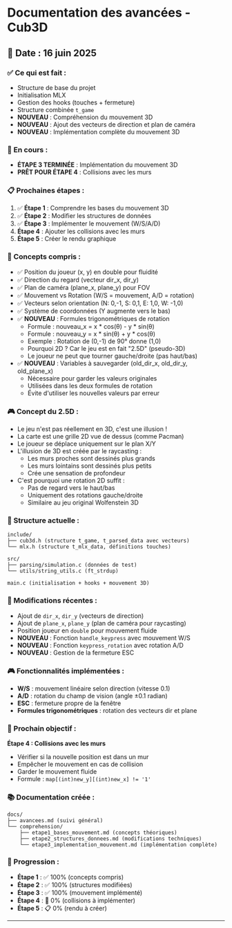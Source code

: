 # Documentation des avancées - Cub3D

## 📅 Date : 16 juin 2025

### ✅ Ce qui est fait :
- Structure de base du projet
- Initialisation MLX
- Gestion des hooks (touches + fermeture)
- Structure combinée `t_game`
- **NOUVEAU** : Compréhension du mouvement 3D
- **NOUVEAU** : Ajout des vecteurs de direction et plan de caméra
- **NOUVEAU** : Implémentation complète du mouvement 3D

### 🎯 En cours :
- **ÉTAPE 3 TERMINÉE** : Implémentation du mouvement 3D
- **PRÊT POUR ÉTAPE 4** : Collisions avec les murs

### 📋 Prochaines étapes :
1. ✅ **Étape 1** : Comprendre les bases du mouvement 3D
2. ✅ **Étape 2** : Modifier les structures de données
3. ✅ **Étape 3** : Implémenter le mouvement (W/S/A/D)
4. **Étape 4** : Ajouter les collisions avec les murs
5. **Étape 5** : Créer le rendu graphique

### 🧠 Concepts compris :
- ✅ Position du joueur (x, y) en double pour fluidité
- ✅ Direction du regard (vecteur dir_x, dir_y)
- ✅ Plan de caméra (plane_x, plane_y) pour FOV
- ✅ Mouvement vs Rotation (W/S = mouvement, A/D = rotation)
- ✅ Vecteurs selon orientation (N: 0,-1, S: 0,1, E: 1,0, W: -1,0)
- ✅ Système de coordonnées (Y augmente vers le bas)
- ✅ **NOUVEAU** : Formules trigonométriques de rotation
  - Formule : nouveau_x = x * cos(θ) - y * sin(θ)
  - Formule : nouveau_y = x * sin(θ) + y * cos(θ)
  - Exemple : Rotation de (0,-1) de 90° donne (1,0)
  - Pourquoi 2D ? Car le jeu est en fait "2.5D" (pseudo-3D)
  - Le joueur ne peut que tourner gauche/droite (pas haut/bas)
- ✅ **NOUVEAU** : Variables à sauvegarder (old_dir_x, old_dir_y, old_plane_x)
  - Nécessaire pour garder les valeurs originales
  - Utilisées dans les deux formules de rotation
  - Évite d'utiliser les nouvelles valeurs par erreur

### 🎮 Concept du 2.5D :
- Le jeu n'est pas réellement en 3D, c'est une illusion !
- La carte est une grille 2D vue de dessus (comme Pacman)
- Le joueur se déplace uniquement sur le plan X/Y
- L'illusion de 3D est créée par le raycasting :
  - Les murs proches sont dessinés plus grands
  - Les murs lointains sont dessinés plus petits
  - Crée une sensation de profondeur
- C'est pourquoi une rotation 2D suffit :
  - Pas de regard vers le haut/bas
  - Uniquement des rotations gauche/droite
  - Similaire au jeu original Wolfenstein 3D

### 📁 Structure actuelle :
```
include/
├── cub3d.h (structure t_game, t_parsed_data avec vecteurs)
└── mlx.h (structure t_mlx_data, définitions touches)

src/
├── parsing/simulation.c (données de test)
└── utils/string_utils.c (ft_strdup)

main.c (initialisation + hooks + mouvement 3D)
```

### 🔧 Modifications récentes :
- Ajout de `dir_x`, `dir_y` (vecteurs de direction)
- Ajout de `plane_x`, `plane_y` (plan de caméra pour raycasting)
- Position joueur en `double` pour mouvement fluide
- **NOUVEAU** : Fonction `handle_keypress` avec mouvement W/S
- **NOUVEAU** : Fonction `keypress_rotation` avec rotation A/D
- **NOUVEAU** : Gestion de la fermeture ESC

### 🎮 Fonctionnalités implémentées :
- **W/S** : mouvement linéaire selon direction (vitesse 0.1)
- **A/D** : rotation du champ de vision (angle ±0.1 radian)
- **ESC** : fermeture propre de la fenêtre
- **Formules trigonométriques** : rotation des vecteurs dir et plane

### 🎯 Prochain objectif :
**Étape 4 : Collisions avec les murs**
- Vérifier si la nouvelle position est dans un mur
- Empêcher le mouvement en cas de collision
- Garder le mouvement fluide
- Formule : `map[(int)new_y][(int)new_x] != '1'`

### 📚 Documentation créée :
```
docs/
├── avancees.md (suivi général)
└── comprehension/
    ├── etape1_bases_mouvement.md (concepts théoriques)
    ├── etape2_structures_donnees.md (modifications techniques)
    └── etape3_implementation_mouvement.md (implémentation complète)
```

### 🚀 Progression :
- **Étape 1** : ✅ 100% (concepts compris)
- **Étape 2** : ✅ 100% (structures modifiées)
- **Étape 3** : ✅ 100% (mouvement implémenté)
- **Étape 4** : 🎯 0% (collisions à implémenter)
- **Étape 5** : 📋 0% (rendu à créer)

--- 